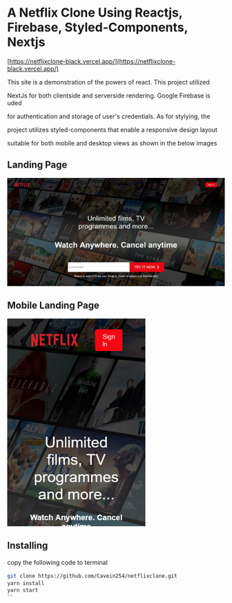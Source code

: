 # A Netflix Clone Using Reactjs, Firebase, Styled-Components, Nextjs
[https://netflixclone-black.vercel.app/](https://netflixclone-black.vercel.app/)

This site is a demonstration of the powers of react. This project utilized

NextJs for both clientside and serverside rendering. Google Firebase is uded

for authentication and storage of user's credentials. As for stylying, the 

project utilizes styled-components that enable a responsive design layout

suitable for both mobile and desktop views as shown in the below images

## Landing Page
![Landing Page](./src/imgs/full1.png?raw=true "Landing Page")

## Mobile Landing Page

![Landing Page](./src/imgs/mobile_one.png?raw=true "Title")

## Installing
copy the following code to terminal

```bash
git clone https://github.com/Cavein254/netflixclone.git
yarn install
yarn start
``
